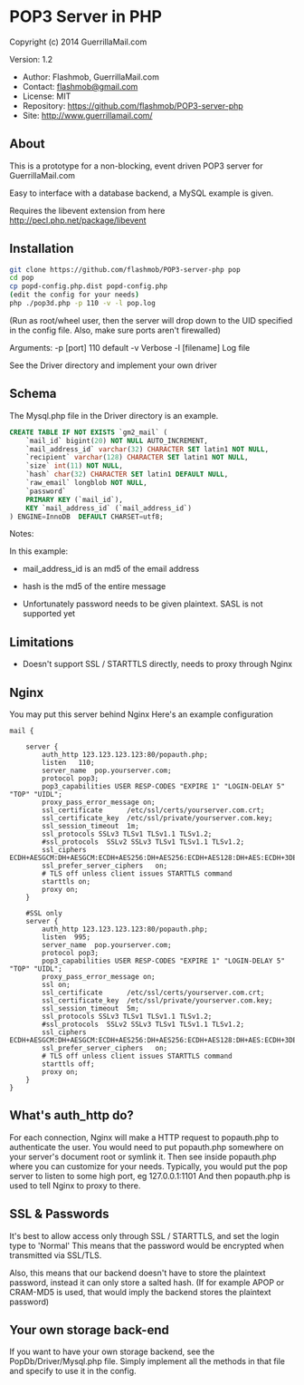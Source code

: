 POP3 Server in PHP
=========

Copyright (c) 2014 GuerrillaMail.com

Version: 1.2
- Author: Flashmob, GuerrillaMail.com
- Contact: flashmob@gmail.com
- License: MIT
- Repository: https://github.com/flashmob/POP3-server-php
- Site: http://www.guerrillamail.com/


About
----

This is a prototype for a non-blocking, event driven POP3 server for GuerrillaMail.com

Easy to interface with a database backend, a MySQL example is given.

Requires the libevent extension from here http://pecl.php.net/package/libevent

Installation
--------------


```sh
git clone https://github.com/flashmob/POP3-server-php pop
cd pop
cp popd-config.php.dist popd-config.php
(edit the config for your needs)
php ./pop3d.php -p 110 -v -l pop.log
```

(Run as root/wheel user, then the server will drop down to the UID specified in the config file.
Also, make sure ports aren't firewalled)

Arguments:
-p [port]     110 default
-v            Verbose
-l [filename] Log file


See the Driver directory and implement your own driver


Schema
-----------
The Mysql.php file in the Driver directory is an example.

```sql
CREATE TABLE IF NOT EXISTS `gm2_mail` (
    `mail_id` bigint(20) NOT NULL AUTO_INCREMENT,
    `mail_address_id` varchar(32) CHARACTER SET latin1 NOT NULL,
    `recipient` varchar(128) CHARACTER SET latin1 NOT NULL,
    `size` int(11) NOT NULL,
    `hash` char(32) CHARACTER SET latin1 DEFAULT NULL,
    `raw_email` longblob NOT NULL,
    `password`
    PRIMARY KEY (`mail_id`),
    KEY `mail_address_id` (`mail_address_id`)
) ENGINE=InnoDB  DEFAULT CHARSET=utf8;
```

Notes:

In this example:

- mail_address_id is an md5 of the email address

- hash is the md5 of the entire message

- Unfortunately password needs to be given plaintext. SASL is not supported yet

Limitations
--------------

- Doesn't support SSL / STARTTLS directly, needs to proxy through Nginx

Nginx
---------------
You may put this server behind Nginx
Here's an example configuration


```
mail {

    server {
        auth_http 123.123.123.123:80/popauth.php;
        listen   110;
        server_name  pop.yourserver.com;
        protocol pop3;
        pop3_capabilities USER RESP-CODES "EXPIRE 1" "LOGIN-DELAY 5" "TOP" "UIDL";
        proxy_pass_error_message on;
        ssl_certificate      /etc/ssl/certs/yourserver.com.crt;
        ssl_certificate_key  /etc/ssl/private/yourserver.com.key;
        ssl_session_timeout  1m;
        ssl_protocols SSLv3 TLSv1 TLSv1.1 TLSv1.2;
        #ssl_protocols  SSLv2 SSLv3 TLSv1 TLSv1.1 TLSv1.2;
        ssl_ciphers  ECDH+AESGCM:DH+AESGCM:ECDH+AES256:DH+AES256:ECDH+AES128:DH+AES:ECDH+3DES:DH+3DES:RSA+AESGCM:RSA+AES:RSA+3DES:!aNULL:!MD5:!DSS;
        ssl_prefer_server_ciphers   on;
        # TLS off unless client issues STARTTLS command
        starttls on;
        proxy on;
    }
    
    #SSL only 
    server {
        auth_http 123.123.123.123:80/popauth.php;
        listen  995;
        server_name  pop.yourserver.com;
        protocol pop3;
        pop3_capabilities USER RESP-CODES "EXPIRE 1" "LOGIN-DELAY 5" "TOP" "UIDL";
        proxy_pass_error_message on;
        ssl on;
        ssl_certificate      /etc/ssl/certs/yourserver.com.crt;
        ssl_certificate_key  /etc/ssl/private/yourserver.com.key;
        ssl_session_timeout  5m;
        ssl_protocols SSLv3 TLSv1 TLSv1.1 TLSv1.2;
        #ssl_protocols  SSLv2 SSLv3 TLSv1 TLSv1.1 TLSv1.2;
        ssl_ciphers  ECDH+AESGCM:DH+AESGCM:ECDH+AES256:DH+AES256:ECDH+AES128:DH+AES:ECDH+3DES:DH+3DES:RSA+AESGCM:RSA+AES:RSA+3DES:!aNULL:!MD5:!DSS;
        ssl_prefer_server_ciphers   on;
        # TLS off unless client issues STARTTLS command
        starttls off;
        proxy on;
    }
}

```

What's auth_http do?
------------------

For each connection, Nginx will make a HTTP request to popauth.php to authenticate the user.
You would need to put popauth.php somewhere on your server's document root or symlink it.
Then see inside popauth.php where you can customize for your needs.
Typically, you would put the pop server to listen to some high port, eg 127.0.0.1:1101
And then popauth.php is used to tell Nginx to proxy to there.

SSL & Passwords
---------------

It's best to allow access only through SSL / STARTTLS, and set the login type to 'Normal'
This means that the password would be encrypted when transmitted via SSL/TLS.

Also, this means that our backend doesn't have to store the plaintext password, instead it can only store a salted hash.
(If for example APOP or CRAM-MD5 is used, that would imply the backend stores the plaintext password)

Your own storage back-end
--------------
If you want to have your own storage backend, see the PopDb/Driver/Mysql.php file. Simply implement all the methods
in that file and specify to use it in the config.